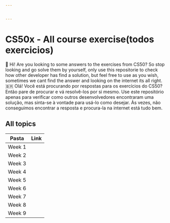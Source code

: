 ```yaml
---


---
```


<h1 id="cs50x---all-course-exercisetodos-exercicios">CS50x - All course exercise(todos exercicios)</h1>
<p>🏴󠁧󠁢󠁥󠁮󠁧󠁿 Hi! Are you looking to some answers to the exercises from CS50? So stop looking and go solve them by yourself, only use this repositorie to check how other developer has find a solution, but feel free to use as you wish, sometimes we cant find the answer and looking on the internet its all right.<br>
🇧🇷 Olá! Você está procurando por respostas para os exercícios do CS50? Então pare de procurar e vá resolvê-los por si mesmo. Use este repositório apenas para verificar como outros desenvolvedores encontraram uma solução, mas sinta-se à vontade para usá-lo como desejar. Às vezes, não conseguimos encontrar a resposta e procura-la na internet está tudo bem.</p>
<h2 id="all-topics">All topics</h2>

<table>
<thead>
<tr>
<th>Pasta</th>
<th>Link</th>
</tr>
</thead>
<tbody>
<tr>
<td>Week 1</td>
<td></td>
</tr>
<tr>
<td>Week 2</td>
<td></td>
</tr>
<tr>
<td>Week 3</td>
<td></td>
</tr>
<tr>
<td>Week 4</td>
<td></td>
</tr>
<tr>
<td>Week 5</td>
<td></td>
</tr>
<tr>
<td>Week 6</td>
<td></td>
</tr>
<tr>
<td>Week 7</td>
<td></td>
</tr>
<tr>
<td>Week 8</td>
<td></td>
</tr>
<tr>
<td>Week 9</td>
<td></td>
</tr>
</tbody>
</table>
